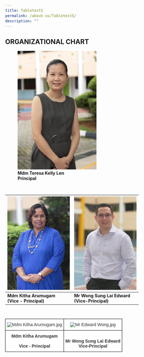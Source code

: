```yaml
---
title: Tabletest5
permalink: /about-us/Tabletest5/
description: ""
---
```

## ORGANIZATIONAL CHART

<figure>
<img style="width:60%" src="/images/Mdm%20Teresa%20Kelly%20Len.jpeg"> 
	<figcaption><b>Mdm Teresa Kelly Len</b><br>	<b>Principal</b></figcaption>
</figure>

<br>

<table>
<thead>
  <tr>
    <th><img src=/images/Mdm%20Kitha%20Arumugam.jpeg alt="Mdm Kitha Arumugam.jpg" width="201"></th>
    <th><img src=/images/Mr%20Edward%20Wong.jpeg alt="Mr Edward Wong.jpg" width="201"></th>
  </tr>
</thead>
<tbody>
  <tr>
		<td><b>Mdm Kitha Arumugam</b><br><b>(Vice - Principal)</b></td>
		<td><b>Mr Wong Sung Lai  Edward</b><br><b>(Vice-Principal)</b></td>
  </tr>
</tbody>
</table>

<br>

<style type="text/css">
.tg  {border-collapse:collapse;border-spacing:0;}
.tg td{border-color:black;border-style:solid;border-width:1px;font-family:Arial, sans-serif;font-size:14px;
  overflow:hidden;padding:10px 5px;word-break:normal;}
.tg th{border-color:black;border-style:solid;border-width:1px;font-family:Arial, sans-serif;font-size:14px;
  font-weight:normal;overflow:hidden;padding:10px 5px;word-break:normal;}
.tg .tg-tlx9{background-color:#FFF;color:#333;text-align:center;vertical-align:top}
.tg .tg-apyk{background-color:#FFF;color:#333;font-weight:bold;text-align:center;vertical-align:top}
</style>
<table class="tg">
<thead>
  <tr>
    <th class="tg-tlx9"><img src="https://bukittimahpri.moe.edu.sg/qql/slot/u750/Staff/2021/Mdm%20Kitha%20Arumugam.jpg" alt="Mdm Kitha Arumugam.jpg" width="201"></th>
    <th class="tg-tlx9"><img src="https://bukittimahpri.moe.edu.sg/qql/slot/u750/Staff/2021/Mr%20Edward%20Wong.jpg" alt="Mr Edward Wong.jpg" width="201"></th>
  </tr>
</thead>
<tbody>
  <tr>
    <td class="tg-apyk"><span style="font-weight:bold;background-color:transparent">Mdm </span>Kitha Arumugam<br><br>Vice - Principal<br></td>
    <td class="tg-apyk"><br>  Mr Wong Sung Lai  Edward<br>  Vice-Principal </td>
  </tr>
</tbody>
</table>

